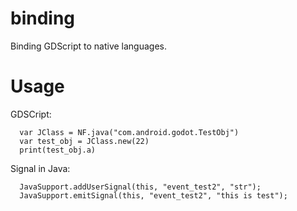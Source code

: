 # binding
Binding GDScript to native languages.

# Usage

GDSCript:

      var JClass = NF.java("com.android.godot.TestObj")
      var test_obj = JClass.new(22)
      print(test_obj.a)
      
Signal in Java:

      JavaSupport.addUserSignal(this, "event_test2", "str");
      JavaSupport.emitSignal(this, "event_test2", "this is test");
